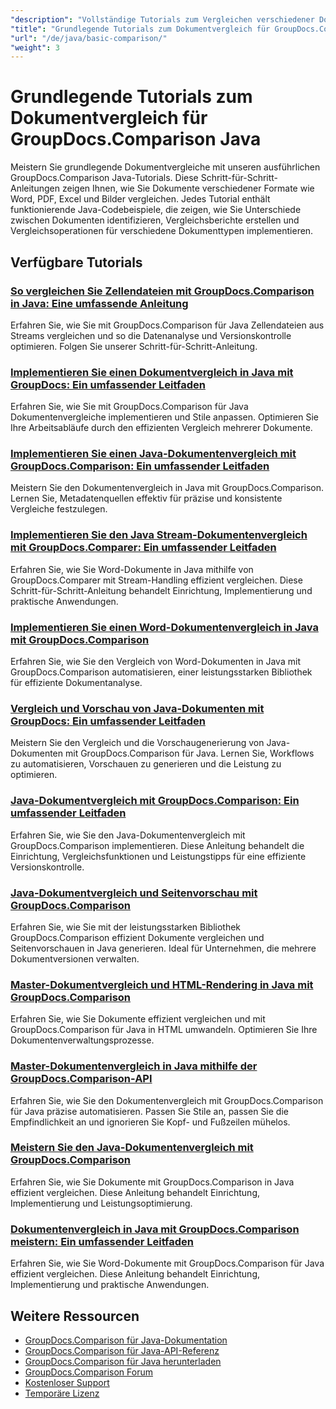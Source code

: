 ```yaml
---
"description": "Vollständige Tutorials zum Vergleichen verschiedener Dokumenttypen wie Word, PDF, Excel, Bilder und mehr mit GroupDocs.Comparison für Java."
"title": "Grundlegende Tutorials zum Dokumentvergleich für GroupDocs.Comparison Java"
"url": "/de/java/basic-comparison/"
"weight": 3
---
```


# Grundlegende Tutorials zum Dokumentvergleich für GroupDocs.Comparison Java

Meistern Sie grundlegende Dokumentvergleiche mit unseren ausführlichen GroupDocs.Comparison Java-Tutorials. Diese Schritt-für-Schritt-Anleitungen zeigen Ihnen, wie Sie Dokumente verschiedener Formate wie Word, PDF, Excel und Bilder vergleichen. Jedes Tutorial enthält funktionierende Java-Codebeispiele, die zeigen, wie Sie Unterschiede zwischen Dokumenten identifizieren, Vergleichsberichte erstellen und Vergleichsoperationen für verschiedene Dokumenttypen implementieren.

## Verfügbare Tutorials

### [So vergleichen Sie Zellendateien mit GroupDocs.Comparison in Java: Eine umfassende Anleitung](./compare-cell-files-groupdocs-java-streams/)
Erfahren Sie, wie Sie mit GroupDocs.Comparison für Java Zellendateien aus Streams vergleichen und so die Datenanalyse und Versionskontrolle optimieren. Folgen Sie unserer Schritt-für-Schritt-Anleitung.

### [Implementieren Sie einen Dokumentvergleich in Java mit GroupDocs: Ein umfassender Leitfaden](./java-document-comparison-groupdocs-tutorial/)
Erfahren Sie, wie Sie mit GroupDocs.Comparison für Java Dokumentenvergleiche implementieren und Stile anpassen. Optimieren Sie Ihre Arbeitsabläufe durch den effizienten Vergleich mehrerer Dokumente.

### [Implementieren Sie einen Java-Dokumentenvergleich mit GroupDocs.Comparison: Ein umfassender Leitfaden](./java-document-comparison-groupdocs-metadata-source/)
Meistern Sie den Dokumentenvergleich in Java mit GroupDocs.Comparison. Lernen Sie, Metadatenquellen effektiv für präzise und konsistente Vergleiche festzulegen.

### [Implementieren Sie den Java Stream-Dokumentenvergleich mit GroupDocs.Comparer: Ein umfassender Leitfaden](./java-stream-document-comparison-groupdocs/)
Erfahren Sie, wie Sie Word-Dokumente in Java mithilfe von GroupDocs.Comparer mit Stream-Handling effizient vergleichen. Diese Schritt-für-Schritt-Anleitung behandelt Einrichtung, Implementierung und praktische Anwendungen.

### [Implementieren Sie einen Word-Dokumentenvergleich in Java mit GroupDocs.Comparison](./word-document-comparison-groupdocs-java/)
Erfahren Sie, wie Sie den Vergleich von Word-Dokumenten in Java mit GroupDocs.Comparison automatisieren, einer leistungsstarken Bibliothek für effiziente Dokumentanalyse.

### [Vergleich und Vorschau von Java-Dokumenten mit GroupDocs: Ein umfassender Leitfaden](./master-java-document-comparison-preview-groupdocs/)
Meistern Sie den Vergleich und die Vorschaugenerierung von Java-Dokumenten mit GroupDocs.Comparison für Java. Lernen Sie, Workflows zu automatisieren, Vorschauen zu generieren und die Leistung zu optimieren.

### [Java-Dokumentvergleich mit GroupDocs.Comparison: Ein umfassender Leitfaden](./java-document-comparison-groupdocs-comparison/)
Erfahren Sie, wie Sie den Java-Dokumentenvergleich mit GroupDocs.Comparison implementieren. Diese Anleitung behandelt die Einrichtung, Vergleichsfunktionen und Leistungstipps für eine effiziente Versionskontrolle.

### [Java-Dokumentvergleich und Seitenvorschau mit GroupDocs.Comparison](./java-groupdocs-comparison-document-management/)
Erfahren Sie, wie Sie mit der leistungsstarken Bibliothek GroupDocs.Comparison effizient Dokumente vergleichen und Seitenvorschauen in Java generieren. Ideal für Unternehmen, die mehrere Dokumentversionen verwalten.

### [Master-Dokumentvergleich und HTML-Rendering in Java mit GroupDocs.Comparison](./master-groupdocs-comparison-java-document-html-rendering/)
Erfahren Sie, wie Sie Dokumente effizient vergleichen und mit GroupDocs.Comparison für Java in HTML umwandeln. Optimieren Sie Ihre Dokumentenverwaltungsprozesse.

### [Master-Dokumentenvergleich in Java mithilfe der GroupDocs.Comparison-API](./mastering-document-comparison-java-groupdocs/)
Erfahren Sie, wie Sie den Dokumentenvergleich mit GroupDocs.Comparison für Java präzise automatisieren. Passen Sie Stile an, passen Sie die Empfindlichkeit an und ignorieren Sie Kopf- und Fußzeilen mühelos.

### [Meistern Sie den Java-Dokumentenvergleich mit GroupDocs.Comparison](./java-groupdocs-comparison-document-management-guide/)
Erfahren Sie, wie Sie Dokumente mit GroupDocs.Comparison in Java effizient vergleichen. Diese Anleitung behandelt Einrichtung, Implementierung und Leistungsoptimierung.

### [Dokumentenvergleich in Java mit GroupDocs.Comparison meistern: Ein umfassender Leitfaden](./document-comparison-groupdocs-java/)
Erfahren Sie, wie Sie Word-Dokumente mit GroupDocs.Comparison für Java effizient vergleichen. Diese Anleitung behandelt Einrichtung, Implementierung und praktische Anwendungen.

## Weitere Ressourcen

- [GroupDocs.Comparison für Java-Dokumentation](https://docs.groupdocs.com/comparison/java/)
- [GroupDocs.Comparison für Java-API-Referenz](https://reference.groupdocs.com/comparison/java/)
- [GroupDocs.Comparison für Java herunterladen](https://releases.groupdocs.com/comparison/java/)
- [GroupDocs.Comparison Forum](https://forum.groupdocs.com/c/comparison)
- [Kostenloser Support](https://forum.groupdocs.com/)
- [Temporäre Lizenz](https://purchase.groupdocs.com/temporary-license/)
